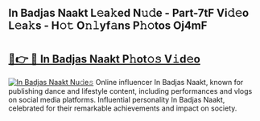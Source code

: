 ## In Badjas Naakt L𝚎a𝚔ed N𝚞𝚍e - Part-7tF Vi𝚍𝚎o L𝚎a𝚔s - H𝚘𝚝 O𝚗𝚕yf𝚊ns P𝚑𝚘tos Oj4mF

# <h2><a href="http://kf7nt7v.oniu.top/?m=In+Badjas+Naakt">🔗👉 🔴 In Badjas Naakt P𝚑ot𝚘𝚜 V𝚒d𝚎o</a></h2>

[![In Badjas Naakt Nu𝚍e𝚜](https://i.imgur.com/0qMVB7G.gif)](http://kf7nt7v.oniu.top/?m=In+Badjas+Naakt)
Online influencer In Badjas Naakt, known for publishing dance and lifestyle content, including performances and vlogs on social media platforms. Influential personality In Badjas Naakt, celebrated for their remarkable achievements and impact on society.  
